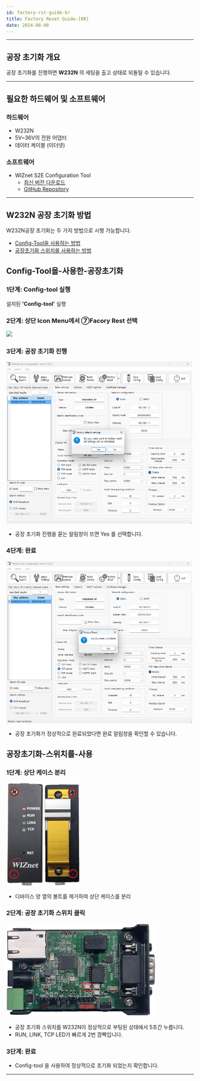 ```yaml
---
id: factory-rst-guide-kr
title: Factory Reset Guide-[KR]
date: 2024-08-08
---
```




-----



## 공장 초기화 개요

공장 초기화를 진행하면 **W232N** 의 세팅을 출고 상태로 되돌릴 수 있습니다.



-----



## 필요한 하드웨어 및 소프트웨어



### 하드웨어


  - W232N
  - 5V~36V의 전원 어댑터
  - 데이터 케이블 (이더넷)



### 소프트웨어

  - WIZnet S2E Configuration Tool 
    - [최신 버전 다운로드](https://github.com/Wiznet/WIZnet-S2E-Tool-GUI/releases)
    - [GitHub Repository](https://github.com/Wiznet/WIZnet-S2E-Tool-GUI)


-----
## W232N 공장 초기화 방법

W232N공장 초기화는 두 가지 방법으로 시행 가능합니다.

- [Config-Tool을 사용하는 방법](#config-tool을-사용한-공장초기화)
- [공장초기화 스위치를 사용하는 방법](#공장초기화-스위치를-사용)



## Config-Tool을-사용한-공장초기화

### 1단계: Config-tool 실행

설치된 **'Config-tool'** 실행

### 2단계: 상단 Icon Menu에서 ⑦Facory Rest 선택

<img src="/img/products/s2e_module/wiz5xxsr-rp/configuration_tool_manual/menu_icons.png" width="400" /> 

### 3단계: 공장 초기화 진행

<img src="/img/products/w232n/config-fact.png" width="500" /> 

- 공장 초기화 진행을 묻는 알림창이 뜨면 Yes 를 선택합니다.



### 4단계: 완료

<img src="/img/products/w232n/config-fact-ok.png" width="500" /> 

- 공장 초기화가 정상적으로 완료되었다면 완료 알림창을 확인할 수 있습니다.


## 공장초기화-스위치를-사용

### 1단계: 상단 케이스 분리

<img src="/img/products/w232n/Screw.png" width="200" />

- 디바이스 양 옆의 볼트를 제거하여 상단 케이스를 분리

### 2단계: 공장 초기화 스위치 클릭

<img src="/img/products/w232n/fact_rst.png" width="400" />

- 공장 초기화 스위치를 W232N이 정상적으로 부팅된 상태에서 5초간 누릅니다.
- RUN, LINK, TCP LED가 빠르게 2번 깜빡입니다.

### 3단계: 완료

- Config-tool 을 사용하여 정상적으로 초기화 되었는지 확인합니다.

-----
